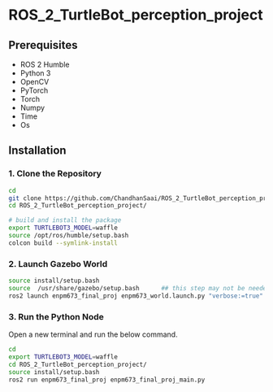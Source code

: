 # ROS_2_TurtleBot_perception_project


## Prerequisites

- ROS 2 Humble
- Python 3 
- OpenCV
- PyTorch
- Torch
- Numpy
- Time
- Os

## Installation

### 1. Clone the Repository

```bash
cd
git clone https://github.com/ChandhanSaai/ROS_2_TurtleBot_perception_project.git
cd ROS_2_TurtleBot_perception_project/

# build and install the package
export TURTLEBOT3_MODEL=waffle
source /opt/ros/humble/setup.bash 
colcon build --symlink-install 

```

### 2. Launch Gazebo World

```bash
source install/setup.bash
source  /usr/share/gazebo/setup.bash      ## this step may not be needed
ros2 launch enpm673_final_proj enpm673_world.launch.py "verbose:=true"

```

### 3. Run the Python Node
Open a new terminal and run the below command.
```bash
cd
export TURTLEBOT3_MODEL=waffle
cd ROS_2_TurtleBot_perception_project/
source install/setup.bash
ros2 run enpm673_final_proj enpm673_final_proj_main.py
```
